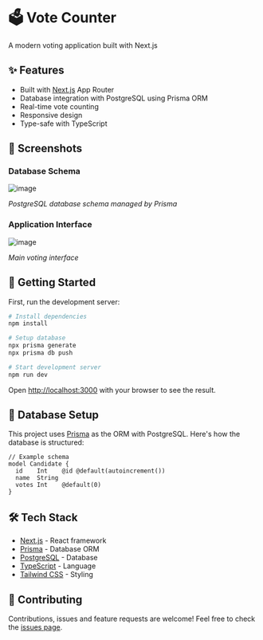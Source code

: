   <h1>🗳️ Vote Counter</h1>
  <p>A modern voting application built with Next.js</p>
</div>

## ✨ Features

- Built with [Next.js](https://nextjs.org) App Router
- Database integration with PostgreSQL using Prisma ORM
- Real-time vote counting
- Responsive design
- Type-safe with TypeScript

## 📸 Screenshots

### Database Schema
![image](https://github.com/user-attachments/assets/e082a5eb-09c0-43ec-9e59-b5afd1f878ae)

*PostgreSQL database schema managed by Prisma*

### Application Interface
![image](https://github.com/user-attachments/assets/0cdc058a-72d0-4b5a-9711-5c6eb47d5539)

*Main voting interface*

## 🚀 Getting Started

First, run the development server:

```bash
# Install dependencies
npm install

# Setup database
npx prisma generate
npx prisma db push

# Start development server
npm run dev
```

Open [http://localhost:3000](http://localhost:3000) with your browser to see the result.

## 💾 Database Setup

This project uses [Prisma](https://prisma.io) as the ORM with PostgreSQL. Here's how the database is structured:

```prisma
// Example schema
model Candidate {
  id    Int    @id @default(autoincrement())
  name  String
  votes Int    @default(0)
}
```

## 🛠️ Tech Stack

- [Next.js](https://nextjs.org/) - React framework
- [Prisma](https://prisma.io) - Database ORM
- [PostgreSQL](https://postgresql.org) - Database
- [TypeScript](https://typescriptlang.org) - Language
- [Tailwind CSS](https://tailwindcss.com) - Styling


## 🤝 Contributing

Contributions, issues and feature requests are welcome! Feel free to check the [issues page](issues).
